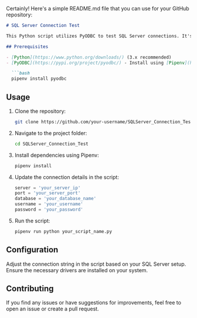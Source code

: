 Certainly! Here's a simple README.md file that you can use for your GitHub repository:

```markdown
# SQL Server Connection Test

This Python script utilizes PyODBC to test SQL Server connections. It's designed to help you verify the connectivity of your SQL Server database. Use this tool to ensure smooth integration between your Python application and SQL Server.

## Prerequisites

- [Python](https://www.python.org/downloads/) (3.x recommended)
- [PyODBC](https://pypi.org/project/pyodbc/) - Install using [Pipenv](https://pipenv.pypa.io/en/latest/)

  ```bash
  pipenv install pyodbc
  ```

## Usage

1. Clone the repository:

   ```bash
   git clone https://github.com/your-username/SQLServer_Connection_Test.git
   ```

2. Navigate to the project folder:

   ```bash
   cd SQLServer_Connection_Test
   ```

3. Install dependencies using Pipenv:

   ```bash
   pipenv install
   ```

4. Update the connection details in the script:

   ```python
   server = 'your_server_ip'
   port = 'your_server_port'
   database = 'your_database_name'
   username = 'your_username'
   password = 'your_password'
   ```

5. Run the script:

   ```bash
   pipenv run python your_script_name.py
   ```

## Configuration

Adjust the connection string in the script based on your SQL Server setup. Ensure the necessary drivers are installed on your system.

## Contributing

If you find any issues or have suggestions for improvements, feel free to open an issue or create a pull request.

```